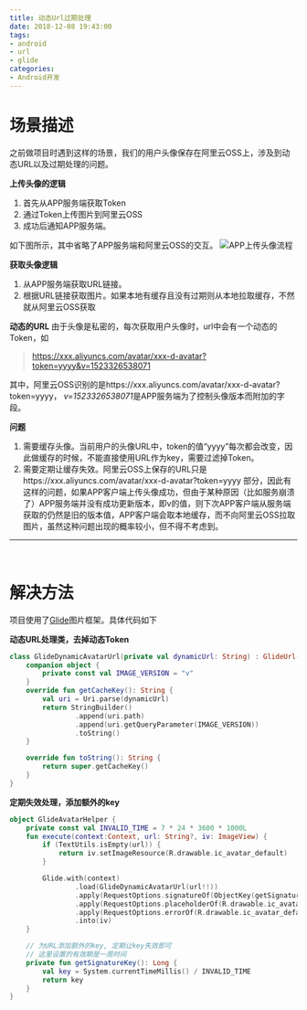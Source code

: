 ```yaml
---
title: 动态Url过期处理
date: 2018-12-08 19:43:00
tags:
- android
- url
- glide
categories:
- Android开发
---
```


# 场景描述

之前做项目时遇到这样的场景，我们的用户头像保存在阿里云OSS上，涉及到动态URL以及过期处理的问题。

**上传头像的逻辑**

1. 首先从APP服务端获取Token
2. 通过Token上传图片到阿里云OSS
3. 成功后通知APP服务端。

如下图所示，其中省略了APP服务端和阿里云OSS的交互。
![APP上传头像流程](https://upload-images.jianshu.io/upload_images/2658578-45788c6866229c0c.png?imageMogr2/auto-orient/strip%7CimageView2/2/w/620)

**获取头像逻辑**

1. 从APP服务端获取URL链接。
2. 根据URL链接获取图片。如果本地有缓存且没有过期则从本地拉取缓存，不然就从阿里云OSS获取


**动态的URL**
由于头像是私密的，每次获取用户头像时，url中会有一个动态的Token，如

>https://xxx.aliyuncs.com/avatar/xxx-d-avatar?token=yyyy&v=1523326538071

其中，阿里云OSS识别的是https://xxx.aliyuncs.com/avatar/xxx-d-avatar?token=yyyy， *v=1523326538071*是APP服务端为了控制头像版本而附加的字段。



**问题**

1. 需要缓存头像。当前用户的头像URL中，token的值“yyyy”每次都会改变，因此做缓存的时候，不能直接使用URL作为key，需要过滤掉Token。
2. 需要定期让缓存失效。阿里云OSS上保存的URL只是https://xxx.aliyuncs.com/avatar/xxx-d-avatar?token=yyyy 部分，因此有这样的问题，如果APP客户端上传头像成功，但由于某种原因（比如服务崩溃了）APP服务端并没有成功更新版本，即v的值，则下次APP客户端从服务端获取的仍然是旧的版本值，APP客户端会取本地缓存，而不向阿里云OSS拉取图片，虽然这种问题出现的概率较小，但不得不考虑到。

---

<br>

# 解决方法

项目使用了[Glide](https://github.com/bumptech/glide)图片框架。具体代码如下

**动态URL处理类，去掉动态Token**

```kotlin
class GlideDynamicAvatarUrl(private val dynamicUrl: String) : GlideUrl(dynamicUrl) {
    companion object {
        private const val IMAGE_VERSION = "v"
    }
    override fun getCacheKey(): String {
        val uri = Uri.parse(dynamicUrl)
        return StringBuilder()
                .append(uri.path)
                .append(uri.getQueryParameter(IMAGE_VERSION))
                .toString()
    }

    override fun toString(): String {
        return super.getCacheKey()
    }
}
```

**定期失效处理，添加额外的key**

```kotlin
object GlideAvatarHelper {
    private const val INVALID_TIME = 7 * 24 * 3600 * 1000L
    fun execute(context:Context, url: String?, iv: ImageView) {
        if (TextUtils.isEmpty(url)) {
            return iv.setImageResource(R.drawable.ic_avatar_default)
        }

        Glide.with(context)
                .load(GlideDynamicAvatarUrl(url!!))
                .apply(RequestOptions.signatureOf(ObjectKey(getSignatureKey())))
                .apply(RequestOptions.placeholderOf(R.drawable.ic_avatar_default))
                .apply(RequestOptions.errorOf(R.drawable.ic_avatar_default))
                .into(iv)
    }

    // 为URL添加额外的key, 定期让key失效即可
    // 这里设置的有效期是一周时间
    private fun getSignatureKey(): Long {
        val key = System.currentTimeMillis() / INVALID_TIME
        return key
    }
}
```